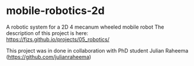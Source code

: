 # mobile-robotics-2d
A robotic system for a 2D 4 mecanum wheeled mobile robot
The description of this project is here: https://fjzs.github.io/projects/05_robotics/

This project was in done in collaboration with PhD student Julian Raheema (https://github.com/julianraheema)
